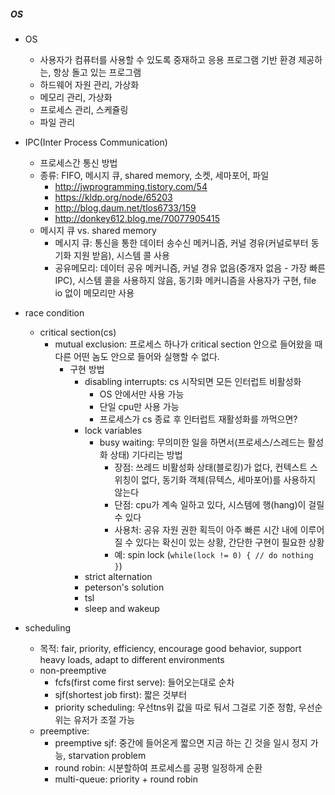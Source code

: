 ##### OS

* OS
  * 사용자가 컴퓨터를 사용할 수 있도록 중재하고 응용 프로그램 기반 환경 제공하는, 항상 돌고 있는 프로그램
  * 하드웨어 자원 관리, 가상화
  * 메모리 관리, 가상화
  * 프로세스 관리, 스케쥴링
  * 파일 관리

* IPC(Inter Process Communication)
  * 프로세스간 통신 방법
  * 종류: FIFO, 메시지 큐, shared memory, 소켓, 세마포어, 파일
    * http://jwprogramming.tistory.com/54
    * https://kldp.org/node/65203
    * http://blog.daum.net/tlos6733/159
    * http://donkey612.blog.me/70077905415
  * 메시지 큐 vs. shared memory
    * 메시지 큐: 통신을 통한 데이터 송수신 메커니즘, 커널 경유(커널로부터 동기화 지원 받음), 시스템 콜 사용
    * 공유메모리: 데이터 공유 메커니즘, 커널 경유 없음(중개자 없음 - 가장 빠른 IPC), 시스템 콜을 사용하지 않음, 동기화 메커니즘을 사용자가 구현, file io 없이 메모리만 사용
* race condition
  * critical section(cs)
    * mutual exclusion: 프로세스 하나가 critical section 안으로 들어왔을 때 다른 어떤 놈도 안으로 들어와 실행할 수 없다.
      * 구현 방법
        * disabling interrupts: cs 시작되면 모든 인터럽트 비활성화
          * OS 안에서만 사용 가능
          * 단일 cpu만 사용 가능
          * 프로세스가 cs 종료 후 인터럽트 재활성화를 까먹으면?
        * lock variables
          * busy waiting: 무의미한 일을 하면서(프로세스/스레드는 활성화 상태) 기다리는 방법
            * 장점: 쓰레드 비활성화 상태(블로킹)가 없다, 컨텍스트 스위칭이 없다, 동기화 객체(뮤텍스, 세마포어)를 사용하지 않는다
            * 단점: cpu가 계속 일하고 있다, 시스템에 행(hang)이 걸릴 수 있다
            * 사용처: 공유 자원 권한 획득이 아주 빠른 시간 내에 이루어질 수 있다는 확신이 있는 상황, 간단한 구현이 필요한 상황
            * 예: spin lock (`while(lock != 0) { // do nothing }`)
        * strict alternation
        * peterson's solution
        * tsl
        * sleep and wakeup

* scheduling
  * 목적: fair, priority, efficiency, encourage good behavior, support heavy loads, adapt to different environments
  * non-preemptive
    * fcfs(first come first serve): 들어오는대로 순차
    * sjf(shortest job first): 짧은 것부터
    * priority scheduling: 우선tns위 값을 따로 둬서 그걸로 기준 정함, 우선순위는 유저가 조절 가능
  * preemptive: 
    * preemptive sjf: 중간에 들어온게 짧으면 지금 하는 긴 것을 일시 정지 가능, starvation problem
    * round robin: 시분할하여 프로세스를 공평 일정하게 순환
    * multi-queue: priority + round robin


